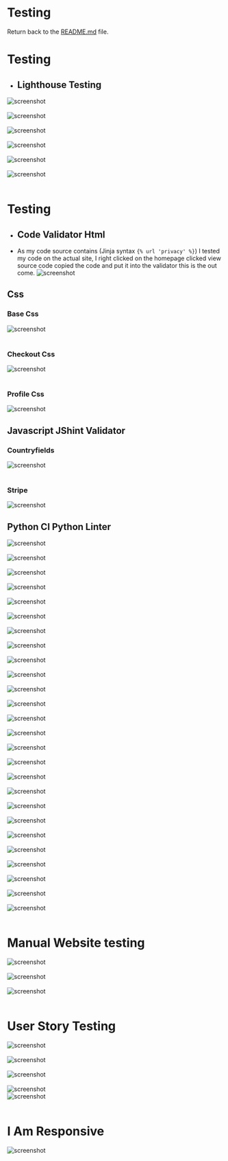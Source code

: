 # Testing

Return back to the [README.md](README.md) file.




# Testing
-  ## Lighthouse Testing
![screenshot](/testing/testing/lighthouse%20homepage.png)<br><br>
![screenshot](/testing/testing/lighthouse%20all%20products.png)<br><br>
![screenshot](/testing/testing/checkout%20lighthouse.png)<br><br>
![screenshot](/testing/testing/lighthouse%20privacy%20page.png)<br><br>
![screenshot](/testing/testing/lighthouse%20faq.png)<br><br>
![screenshot](/testing/testing/lghthouse%20contact.png)<br><br>

# Testing
- ## Code Validator Html

- As my code source contains (Jinja syntax `{% url 'privacy' %}`) I tested my code on the actual site, I right clicked on the homepage clicked view source code copied the code and put it into the validator this is the out come.
![screenshot](/testing/testing/html%20view%20source.png)

## Css
### Base Css
![screenshot](/testing/testing/base%20css.png)
<br><br>

### Checkout Css
![screenshot](/testing/testing/checkout%20css.png)
<br><br>

### Profile Css
![screenshot](/testing/testing/profile%20css.png)

## Javascript JShint Validator
### Countryfields
![screenshot](/testing/testing/countryfield%20profile%20js.png)
<br><br>

### Stripe
![screenshot](/testing/testing/stripe%20js.png)

## Python CI Python Linter
![screenshot](/testing/testing/bag%20contexts.py.png)<br><br>
![screenshot](/testing/testing/bag%20models.py.png)<br><br>
![screenshot](/testing/testing/bag%20views.py.png)<br><br>
![screenshot](/testing/testing/checkout%20admin.py.png)<br><br>
![screenshot](/testing/testing/checkout%20apps.py.png)<br><br>
![screenshot](/testing/testing/checkout%20forms.py.png)<br><br>
![screenshot](/testing/testing/checkout%20models.py.png)<br><br>
![screenshot](/testing/testing/checkout%20signals.py.png)<br><br>
![screenshot](/testing/testing/contact%20admin.py.png)<br><br>
![screenshot](/testing//testing/contact%20forms.py.png)<br><br>
![screenshot](/testing//testing/contact%20models.py.png)<br><br>
![screenshot](/testing/testing/contact%20views.py.png)<br><br>
![screenshot](/testing/testing/home%20views.py.png)<br><br>
![screenshot](/testing/testing/privacy%20models.py.png)<br><br>
![screenshot](/testing/testing/privacy%20views.py.png)<br><br>
![screenshot](/testing/testing/product%20admin.py.png)<br><br>
![screenshot](/testing/testing/product%20forms.py.png)<br><br>
![screenshot](/testing/testing/product%20models.py.png)<br><br>
![screenshot](/testing/testing/product%20views.py.png)<br><br>
![screenshot](/testing/testing/profile%20forms.py.png)<br><br>
![screenshot](/testing/testing/profile%20models.py.png)<br><br>
![screenshot](/testing/testing/profile%20views.py.png)<br><br>
![screenshot](/testing/testing/retro%20settings.py.png)<br><br>
![screenshot](/testing/testing/retro%20views.py.png)<br><br>
![screenshot](/testing/testing/webhook.py.png)<br><br>
![screenshot](/testing/testing/wh%20handler.py.png)<br><br>

# Manual Website testing
![screenshot](/testing/testing/successful%20checkout.png)<br><br>
![screenshot](/testing/testing/sign%20in.png)<br><br>
![screenshot](/testing/testing/sign%20in%20success.png)
<br><br>

# User Story Testing
![screenshot](/testing/user%20story/user%20stories/to%20do.png)<br><br>
![screenshot](/testing/user%20story/user%20stories/closed%20stories%201.png)<br><br>
![screenshot](/testing/user%20story/user%20stories/closed%20stories%202.png)<br><br>
![screenshot](/testing/user%20story/user%20stories/closed%20stories%203.png)<br>
![screenshot](/testing/user%20story/user%20stories/finished%20user%20stories.png)
<br><br>

# I Am Responsive
![screenshot](/testing/testing/i%20am%20responsive.png)